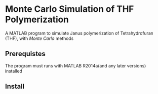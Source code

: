 # Monte Carlo Simulation of THF Polymerization  
A MATLAB program to simulate Janus polymerization of Tetrahydrofuran (THF), with *Monte Carlo* methods

## Prerequistes  
The program must runs with MATLAB R2014a(and any later versions) installed

## Install 
